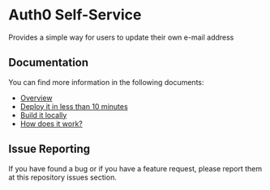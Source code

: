# Auth0 Self-Service 

Provides a simple way for users to update their own e-mail address

## Documentation
You can find more information in the following documents:

 - [Overview](https://github.com/CriGoT/auth0-update-email/wiki)
 - [Deploy it in less than 10 minutes](https://github.com/CriGoT/auth0-update-email/wiki/Extension-Deployment)
 - [Build it locally](https://github.com/CriGoT/auth0-update-email/wiki/Server-Deployment)
 - [How does it work?](https://github.com/CriGoT/auth0-update-email/wiki/How-does-it-work)

## Issue Reporting

If you have found a bug or if you have a feature request, please report them at this repository issues section.
